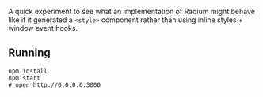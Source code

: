 A quick experiment to see what an implementation of Radium might behave like if it generated
a `<style>` component rather than using inline styles + window event hooks.

## Running

```shell
npm install
npm start
# open http://0.0.0.0:3000
```

